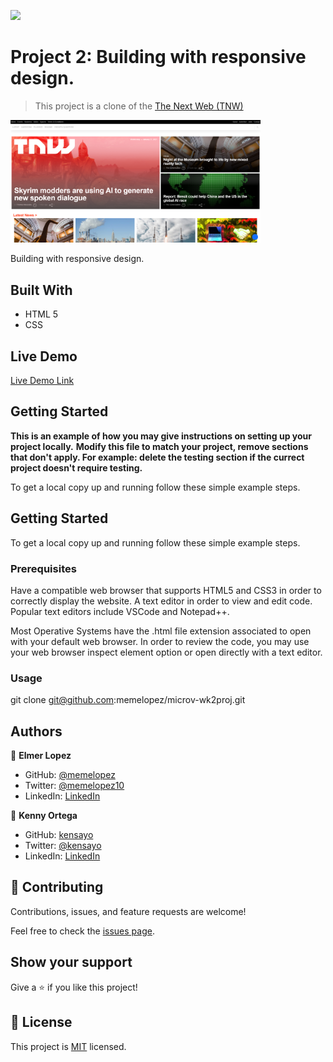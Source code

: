 ![](https://img.shields.io/badge/Microverse-blueviolet)

# Project 2: Building with responsive design.

> This project is a clone of the [The Next Web (TNW)](https://thenextweb.com/)

<img src="img/ScreenShot1.png" width="400">

Building with responsive design.

## Built With

- HTML 5
- CSS

## Live Demo

[Live Demo Link](https://memelopez.github.io/microv-wk2proj/)

## Getting Started

**This is an example of how you may give instructions on setting up your project locally.**
**Modify this file to match your project, remove sections that don't apply. For example: delete the testing section if the currect project doesn't require testing.**

To get a local copy up and running follow these simple example steps.

## Getting Started

To get a local copy up and running follow these simple example steps.

### Prerequisites

Have a compatible web browser that supports HTML5 and CSS3 in order to correctly display the website.
A text editor in order to view and edit code. Popular text editors include VSCode and Notepad++.

Most Operative Systems have the .html file extension associated to open with your default web browser. In order to review the code, you may use your web browser inspect element option or open directly with a text editor.

### Usage

git clone git@github.com:memelopez/microv-wk2proj.git

## Authors

👤 **Elmer Lopez**

- GitHub: [@memelopez](https://github.com/memelopez)
- Twitter: [@memelopez10](https://twitter.com/memelopez10)
- LinkedIn: [LinkedIn](https://www.linkedin.com/in/elmer-lopez-51b187200/)

👤 **Kenny Ortega**

- GitHub: [kensayo](https://github.com/kensayo)
- Twitter: [@kensayo](https://twitter.com/kensayo)
- LinkedIn: [LinkedIn](https://www.linkedin.com/in/kenny-ortega-3580aa33/)

## 🤝 Contributing

Contributions, issues, and feature requests are welcome!

Feel free to check the [issues page](issues/).

## Show your support

Give a ⭐️ if you like this project!

## 📝 License

This project is [MIT](https://opensource.org/licenses/MIT) licensed.
